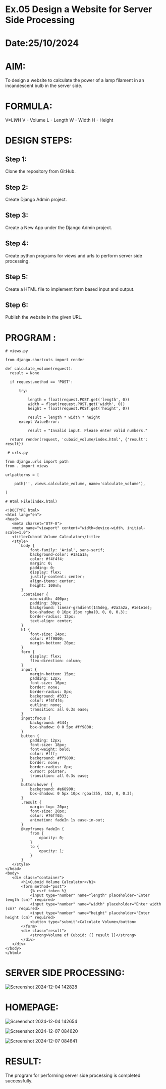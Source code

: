 # Ex.05 Design a Website for Server Side Processing
# Date:25/10/2024
# AIM:
To design a website to calculate the power of a lamp filament in an incandescent bulb in the server side.

# FORMULA:
V=L*W*H
V - Volume
L - Length
W - Width
H - Height
# DESIGN STEPS:
## Step 1:
Clone the repository from GitHub.

## Step 2:
Create Django Admin project.

## Step 3:
Create a New App under the Django Admin project.

## Step 4:
Create python programs for views and urls to perform server side processing.

## Step 5:
Create a HTML file to implement form based input and output.

## Step 6:
Publish the website in the given URL.

# PROGRAM :
  ```
# views.py

from django.shortcuts import render

def calculate_volume(request):
    result = None

    if request.method == 'POST':

        try:

            length = float(request.POST.get('length', 0))
            width = float(request.POST.get('width', 0))
            height = float(request.POST.get('height', 0))

            result = length * width * height
        except ValueError:

            result = "Invalid input. Please enter valid numbers."

    return render(request, 'cuboid_volume/index.html', {'result': result}) 
 ```
```
 # urls.py

from django.urls import path
from . import views

urlpatterns = [

    path('', views.calculate_volume, name='calculate_volume'),

]
```
 ```
# Html File(index.html)

<!DOCTYPE html>
<html lang="en">
<head>
    <meta charset="UTF-8">
    <meta name="viewport" content="width=device-width, initial-scale=1.0">
    <title>Cuboid Volume Calculator</title>
    <style>
        body {
            font-family: 'Arial', sans-serif;
            background-color: #1a1a1a;
            color: #f4f4f4;
            margin: 0;
            padding: 0;
            display: flex;
            justify-content: center;
            align-items: center;
            height: 100vh;
        }
        .container {
            max-width: 400px;
            padding: 30px;
            background: linear-gradient(145deg, #2a2a2a, #1e1e1e);
            box-shadow: 0 10px 15px rgba(0, 0, 0, 0.3);
            border-radius: 12px;
            text-align: center;
        }
        h1 {
            font-size: 24px;
            color: #ff9800;
            margin-bottom: 20px;
        }
        form {
            display: flex;
            flex-direction: column;
        }
        input {
            margin-bottom: 15px;
            padding: 12px;
            font-size: 16px;
            border: none;
            border-radius: 8px;
            background: #333;
            color: #f4f4f4;
            outline: none;
            transition: all 0.3s ease;
        }
        input:focus {
            background: #444;
            box-shadow: 0 0 5px #ff9800;
        }
        button {
            padding: 12px;
            font-size: 18px;
            font-weight: bold;
            color: #fff;
            background: #ff9800;
            border: none;
            border-radius: 8px;
            cursor: pointer;
            transition: all 0.3s ease;
        }
        button:hover {
            background: #e68900;
            box-shadow: 0 5px 10px rgba(255, 152, 0, 0.3);
        }
        .result {
            margin-top: 20px;
            font-size: 20px;
            color: #76ff03;
            animation: fadeIn 1s ease-in-out;
        }
        @keyframes fadeIn {
            from {
                opacity: 0;
            }
            to {
                opacity: 1;
            }
        }
    </style>
</head>
<body>
    <div class="container">
        <h1>Cuboid Volume Calculator</h1>
        <form method="post">
            {% csrf_token %}
            <input type="number" name="length" placeholder="Enter length (cm)" required>
            <input type="number" name="width" placeholder="Enter width (cm)" required>
            <input type="number" name="height" placeholder="Enter height (cm)" required>
            <button type="submit">Calculate Volume</button>
        </form>
        <div class="result">
            <strong>Volume of Cuboid: {{ result }}</strong>
        </div>
    </div>
</body>
</html>
```
# SERVER SIDE PROCESSING:

![Screenshot 2024-12-04 142828](https://github.com/user-attachments/assets/d11004b2-7c4e-45b5-9470-505f3d4e6d65)

# HOMEPAGE:

![Screenshot 2024-12-04 142654](https://github.com/user-attachments/assets/3aeac902-0ef7-4cdc-bae5-22cf340f0dec)

![Screenshot 2024-12-07 084620](https://github.com/user-attachments/assets/df981ceb-c85c-47c6-bbcd-483da02d9d97)

![Screenshot 2024-12-07 084641](https://github.com/user-attachments/assets/7c65e7ed-3d29-444c-9168-f8306735f7e6)


# RESULT:
The program for performing server side processing is completed successfully.
